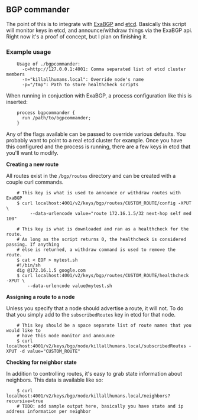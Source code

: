 ## BGP commander

The point of this is to integrate with [ExaBGP](https://github.com/Exa-Networks/exabgp) and [etcd](https://github.com/coreos/etcd). Basically this script will monitor keys in etcd, and announce/withdraw things via the ExaBGP api. Right now it's a proof of concept, but I plan on finishing it.

### Example usage

        Usage of ./bgpcommander:
          -c=http://127.0.0.1:4001: Comma separated list of etcd cluster members
          -n="killallhumans.local": Override node's name
          -p="/tmp": Path to store healthcheck scripts


When running in conjuction with ExaBGP, a process configuration like this is inserted:

        process bgpcommander {
          run /path/to/bgpcommander;
        }

Any of the flags available can be passed to override various defaults. You probably want to point to a real etcd cluster for example. Once you have this configured and the process is running, there are a few keys in etcd that you'll want to modify.

**Creating a new route**

All routes exist in the `/bgp/routes` directory and can be created with a couple curl commands.

        # This key is what is used to announce or withdraw routes with ExaBGP
        $ curl localhost:4001/v2/keys/bgp/routes/CUSTOM_ROUTE/config -XPUT \
             --data-urlencode value="route 172.16.1.5/32 next-hop self med 100"

        # This key is what is downloaded and ran as a healthcheck for the route.
        # As long as the script returns 0, the healthcheck is considered passing. If anything
        # else is returned, a withdraw command is used to remove the route.
        $ cat < EOF > mytest.sh
        #!/bin/sh
        dig @172.16.1.5 google.com
        $ curl localhost:4001/v2/keys/bgp/routes/CUSTOM_ROUTE/healthcheck -XPUT \
            --data-urlencode value@mytest.sh

**Assigning a route to a node**

Unless you specify that a node should advertise a route, it will not. To do that you simply add to the `subscribedRoutes` key in etcd for that node.

        # This key should be a space separate list of route names that you would like to
        # have this node monitor and announce
        $ curl localhost:4001/v2/keys/bgp/node/killallhumans.local/subscribedRoutes -XPUT -d value="CUSTOM_ROUTE"

**Checking for neighbor state**

In addition to controlling routes, it's easy to grab state information about neighbors. This data is available like so:

        $ curl localhost:4001/v2/keys/bgp/node/killallhumans.local/neighbors?recursive=true
        # TODO: add sample output here, basically you have state and ip address information per neighbor
